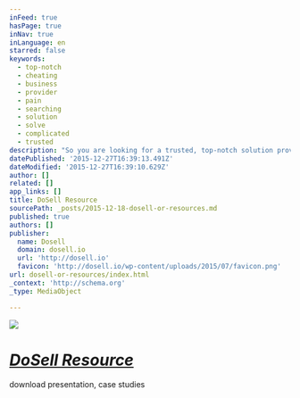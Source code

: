 ```yaml
---
inFeed: true
hasPage: true
inNav: true
inLanguage: en
starred: false
keywords:
  - top-notch
  - cheating
  - business
  - provider
  - pain
  - searching
  - solution
  - solve
  - complicated
  - trusted
description: "So you are looking for a trusted, top-notch solution provider to solve your business's engineering and business process problems? Searching for the best possible service provider is a PAIN, because there are millions outside of your door and they are cheating you, slow, complicated and make your project fail."
datePublished: '2015-12-27T16:39:13.491Z'
dateModified: '2015-12-27T16:39:10.629Z'
author: []
related: []
app_links: []
title: DoSell Resource
sourcePath: _posts/2015-12-18-dosell-or-resources.md
published: true
authors: []
publisher:
  name: Dosell
  domain: dosell.io
  url: 'http://dosell.io'
  favicon: 'http://dosell.io/wp-content/uploads/2015/07/favicon.png'
url: dosell-or-resources/index.html
_context: 'http://schema.org'
_type: MediaObject

---
```

![](https://s3-us-west-2.amazonaws.com/the-grid-img/p/7675e83dc2927347e8a4ec84331aebe39311e6c6.jpg)

# [_**DoSell Resource**_][0]

download presentation, case studies

[0]: http://dosell.io/resources-case-studies/